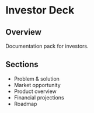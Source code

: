 # Investor Deck

## Overview
Documentation pack for investors.

## Sections
- Problem & solution
- Market opportunity
- Product overview
- Financial projections
- Roadmap
